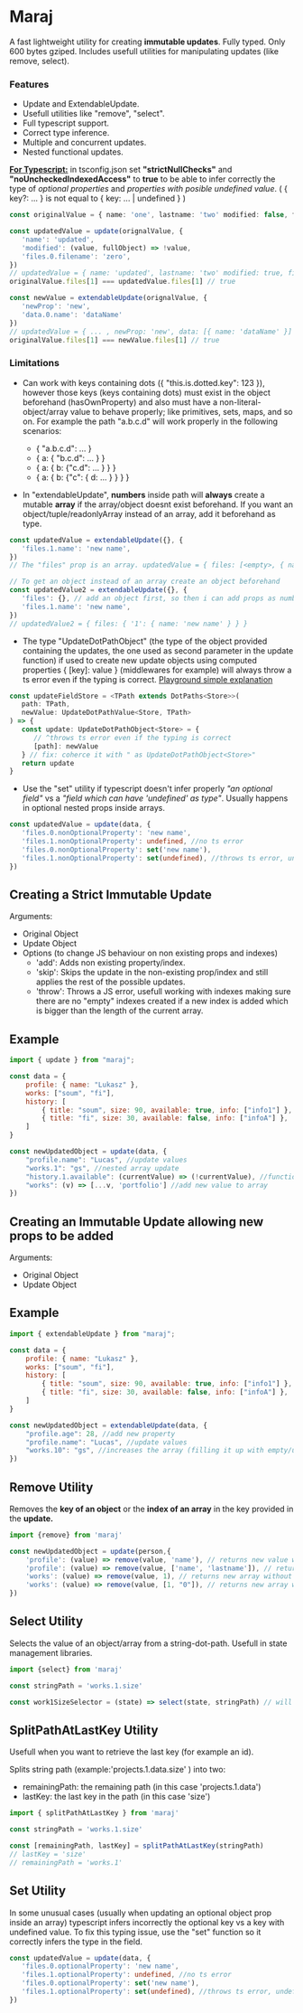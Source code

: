 
# Maraj

A fast lightweight utility for creating **immutable updates**. Fully typed. Only 600 bytes gziped. Includes usefull utilities for manipulating updates (like remove, select).

### Features

- Update and ExtendableUpdate.
- Usefull utilities like "remove", "select".
- Full typescript support.
- Correct type inference.
- Multiple and concurrent updates.
- Nested functional updates.

<u>**For Typescript:**</u> in tsconfig.json set **"strictNullChecks"** and **"noUncheckedIndexedAccess"** to **true** to be able to infer correctly the type of *optional properties* and *properties with posible undefined value*. ( { key?: ... } is not equal to { key: ... | undefined } )

```ts
const originalValue = { name: 'one', lastname: 'two' modified: false, files: [{ filename: 'one' }] }

const updatedValue = update(orignalValue, {
   'name': 'updated',
   'modified': (value, fullObject) => !value,
   'files.0.filename': 'zero',
})
// updatedValue = { name: 'updated', lastname: 'two' modified: true, files: [{ filename: 'zero' }] }
originalValue.files[1] === updatedValue.files[1] // true

const newValue = extendableUpdate(orignalValue, {
   'newProp': 'new',
   'data.0.name': 'dataName'
})
// updatedValue = { ... , newProp: 'new', data: [{ name: 'dataName' }] }
originalValue.files[1] === newValue.files[1] // true
```

### Limitations

- Can work with keys containing dots ({ "this.is.dotted.key": 123 }), however those keys (keys containing dots) must exist in the object beforehand (hasOwnProperty) and also must have a non-literal-object/array value to behave properly; like primitives, sets, maps, and so on. For example the path "a.b.c.d" will work properly in the following scenarios:
  - { "a.b.c.d": ... }
  - { a: { "b.c.d": ... } }
  - { a: { b: {"c.d": ... } } }
  - { a: { b: {"c": { d: ... } } } }

- In "extendableUpdate", **numbers** inside path will **always** create a mutable **array** if the array/object doesnt exist beforehand. If you want an object/tuple/readonlyArray instead of an array, add it beforehand as type.

```ts
const updatedValue = extendableUpdate({}, {
   'files.1.name': 'new name',
})
// The "files" prop is an array. updatedValue = { files: [<empty>, { name: 'new name' }] }

// To get an object instead of an array create an object beforehand
const updatedValue2 = extendableUpdate({}, {
   'files': {}, // add an object first, so then i can add props as numbers after it
   'files.1.name': 'new name',
})
// updatedValue2 = { files: { '1': { name: 'new name' } } }
```

- The type "UpdateDotPathObject" (the type of the object provided containing the updates, the one used as second parameter in the update function) if used to create new update objects using computed properties { [key]: value } (middlewares for example) will always throw a ts error even if the typing is correct. [Playground simple explanation](https://www.typescriptlang.org/play?ts=5.3.2#code/LAKALgngDgpgBAGQJYGcxwLxwOQENtwA+cABgCQDeAdgK4C2ARjAE4C+JooksiqYASjADGAe2YATTHApwA2gGk4SKrzQBdAPwAuOItacQoqmjhDmMXGBiDREqQB4AKnBgAPK1XEpVYAHwAKAGsYCB1HAEpMX2lQODijE3MhHWQ0GzFJLApYuNyAejy4AD0wbxZmMR0UZSF4ADcAFgA6AGYmgFYldAB3JAAbPrgwAAsK7rhcFXKxCfQhYeFA5QBzUxE6KBorSWCIb0nJOtw+mhhvGmqqVasNvst4PqQrZmOyupgVJAAzIYWh6BWSm8tiSYByuTkuzUOl24P0IFy5jANGYKiSoFYQA)

```ts
const updateFieldStore = <TPath extends DotPaths<Store>>(
   path: TPath,
   newValue: UpdateDotPathValue<Store, TPath>
) => {
   const update: UpdateDotPathObject<Store> = {
      // ^throws ts error even if the typing is correct
      [path]: newValue
   } // fix: coherce it with " as UpdateDotPathObject<Store>"
   return update
}
```

- Use the "set" utility if typescript doesn't infer properly _"an optional field"_ vs a _"field which can have 'undefined' as type"_. Usually happens in optional nested props inside arrays.

```ts
const updatedValue = update(data, {
   'files.0.nonOptionalProperty': 'new name',
   'files.1.nonOptionalProperty': undefined, //no ts error
   'files.0.nonOptionalProperty': set('new name'),
   'files.1.nonOptionalProperty': set(undefined), //throws ts error, undefined cant be a value.
})
```

## Creating a Strict Immutable Update

Arguments:

- Original Object
- Update Object
- Options (to change JS behaviour on non existing props and indexes)
  - 'add': Adds non existing property/index.
  - 'skip': Skips the update in the non-existing prop/index and still applies the rest of the possible updates.
  - 'throw': Throws a JS error, usefull working with indexes making sure there are no "empty" indexes created if a new index is added which is bigger than the length of the current array.

## Example

```js
import { update } from "maraj";

const data = {
    profile: { name: "Lukasz" },
    works: ["soum", "fi"],
    history: [
        { title: "soum", size: 90, available: true, info: ["info1"] },
        { title: "fi", size: 30, available: false, info: ["infoA"] },
    ]
}

const newUpdatedObject = update(data, {
    "profile.name": "Lucas", //update values
    "works.1": "gs", //nested array update
    "history.1.available": (currentValue) => (!currentValue), //functional update
    "works": (v) => [...v, 'portfolio'] //add new value to array
})
```

## Creating an Immutable Update allowing new props to be added

Arguments:

- Original Object
- Update Object

## Example

```js
import { extendableUpdate } from "maraj";

const data = {
    profile: { name: "Lukasz" },
    works: ["soum", "fi"],
    history: [
        { title: "soum", size: 90, available: true, info: ["info1"] },
        { title: "fi", size: 30, available: false, info: ["infoA"] },
    ]
}

const newUpdatedObject = extendableUpdate(data, {
    "profile.age": 28, //add new property
    "profile.name": "Lucas", //update values
    "works.10": "gs", //increases the array (filling it up with empty/undefined) and sets the value in the index of 10 to "gs"
})
```

## Remove Utility

Removes the **key of an object** or the **index of an array** in the key provided in the **update.**

```js
import {remove} from 'maraj'

const newUpdatedObject = update(person,{
    'profile': (value) => remove(value, 'name'), // returns new value without the "name" prop
    'profile': (value) => remove(value, ['name', 'lastname']), // returns new value without the "name" and "lastname" prop
    'works': (value) => remove(value, 1), // returns new array without the provided index (1)
    'works': (value) => remove(value, [1, "0"]), // returns new array without the provided index "0" and "1"
})
```

## Select Utility

Selects the value of an object/array from a string-dot-path. Usefull in state management libraries.

```js
import {select} from 'maraj'

const stringPath = 'works.1.size'

const work1SizeSelector = (state) => select(state, stringPath) // will behave as (store) => store[works][1][size]
```

## SplitPathAtLastKey Utility

Usefull when you want to retrieve the last key (for example an id).

Splits string path (example:'projects.1.data.size' ) into two:

- remainingPath: the remaining path (in this case 'projects.1.data')
- lastKey: the last key in the path (in this case 'size')

```js
import { splitPathAtLastKey } from 'maraj'

const stringPath = 'works.1.size'

const [remainingPath, lastKey] = splitPathAtLastKey(stringPath)
// lastKey = 'size'
// remainingPath = 'works.1'
```

## Set Utility

In some unusual cases (usually when updating an optional object prop inside an array) typescript infers incorrectly the optional key vs a key with undefined value. To fix this typing issue, use the "set" function so it correctly infers the type in the field.

```ts
const updatedValue = update(data, {
   'files.0.optionalProperty': 'new name',
   'files.1.optionalProperty': undefined, //no ts error
   'files.0.optionalProperty': set('new name'),
   'files.1.optionalProperty': set(undefined), //throws ts error, undefined cant be a value.
})
```
